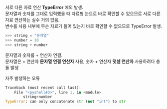 서로 다른 자료 연산 **TypeError** 예외 발생.  
문자열과 숫자를 그대로 입력했을 때 자료형 눈으로 바로 확인할 수 있으므로 서로 다른 자료 연산하는 실수 거의 없음.  
변수를 사용 내부에 무슨 자료가 들어 있는지 바로 확인할 수 없으므로 TypeError 발생.

```python
>>> string = "문자열"
>>> number = 10
>>> string + number
```

문자열과 숫자를 + 연산자 연결.  
문자열은 + 연산자 **문자열 연결 연산자** 사용, 숫자 + 연산자 **덧셈 연산자** 사용하려다 충돌 발생

자주 발생하는 오류

```python
Traceback (most recent call last):
	File "<pyshell#3>", line 1, in <module>
		string+number
TypeError: can only concatenate str (not "int") to str
```